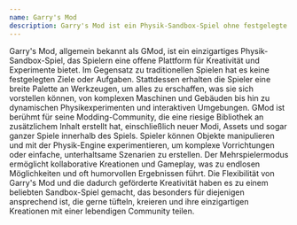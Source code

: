 ```yaml
---
name: Garry's Mod
description: Garry's Mod ist ein Physik-Sandbox-Spiel ohne festgelegte Ziele, das Spielern unendliche Möglichkeiten bietet, zu kreieren, zu experimentieren und mit seinem umfangreichen Werkzeugset und Modding-Fähigkeiten zu spielen.
---
```


Garry's Mod, allgemein bekannt als GMod, ist ein einzigartiges Physik-Sandbox-Spiel, das Spielern eine offene Plattform für Kreativität und Experimente bietet. Im Gegensatz zu traditionellen Spielen hat es keine festgelegten Ziele oder Aufgaben. Stattdessen erhalten die Spieler eine breite Palette an Werkzeugen, um alles zu erschaffen, was sie sich vorstellen können, von komplexen Maschinen und Gebäuden bis hin zu dynamischen Physikexperimenten und interaktiven Umgebungen. GMod ist berühmt für seine Modding-Community, die eine riesige Bibliothek an zusätzlichem Inhalt erstellt hat, einschließlich neuer Modi, Assets und sogar ganzer Spiele innerhalb des Spiels. Spieler können Objekte manipulieren und mit der Physik-Engine experimentieren, um komplexe Vorrichtungen oder einfache, unterhaltsame Szenarien zu erstellen. Der Mehrspielermodus ermöglicht kollaborative Kreationen und Gameplay, was zu endlosen Möglichkeiten und oft humorvollen Ergebnissen führt. Die Flexibilität von Garry's Mod und die dadurch geförderte Kreativität haben es zu einem beliebten Sandbox-Spiel gemacht, das besonders für diejenigen ansprechend ist, die gerne tüfteln, kreieren und ihre einzigartigen Kreationen mit einer lebendigen Community teilen.

